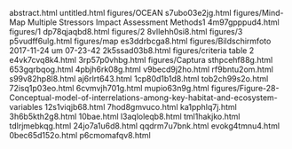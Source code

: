 abstract.html
untitled.html
figures/OCEAN
s7ubo03e2jg.html
figures/Mind-Map Multiple Stressors Impact Assessment Methods1
4m97gpppud4.html
figures/1
dp78qjaqbd8.html
figures/2
8vllehh0si8.html
figures/3
p5vudff6ulg.html
figures/map
es3ddrbcga8.html
figures/Bildschirmfoto 2017-11-24 um 07-23-42
2k5ssad03b8.html
figures/criteria table 2
e4vk7cvq8k4.html
3rp57p0vhbg.html
figures/Captura
sthpcehf88g.html
653gqrbqog.html
4pbjh6rk08g.html
v9becd9j2ho.html
rf9bntu2om.html
s99v82hp8l8.html
aj6rlrt643.html
1cp80d1b1d8.html
tob2ch99s2o.html
72isq1p03eo.html
6cvmvjh701g.html
mupio63n9g.html
figures/Figure-28-Conceptual-model-of-interrelations-among-key-habitat-and-ecosystem-variables
12s1viqjb68.html
7hod8gmvuco.html
ka1pphlq7j.html
3h6b5kth2g8.html
10bae.html
l3aqloleqb8.html
tml1hakjko.html
tdlrjmebkqg.html
24jo7a1u6d8.html
qqdrm7u7bnk.html
evokg4tmnu4.html
0bec65d152o.html
p6cmomafqv8.html